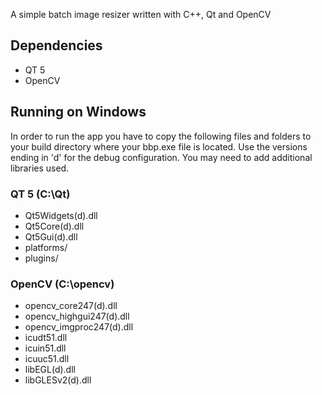 A simple batch image resizer written with C++, Qt and OpenCV

## Dependencies

* QT 5
* OpenCV

## Running on Windows

In order to run the app you have to copy the following files and folders to your build directory where your bbp.exe file is located. Use the versions ending in 'd' for the debug configuration. You may need to add additional libraries used.

### QT 5 (C:\Qt)

* Qt5Widgets(d).dll
* Qt5Core(d).dll
* Qt5Gui(d).dll
* platforms/
* plugins/

### OpenCV (C:\opencv)

* opencv_core247(d).dll
* opencv_highgui247(d).dll
* opencv_imgproc247(d).dll
* icudt51.dll
* icuin51.dll
* icuuc51.dll
* libEGL(d).dll
* libGLESv2(d).dll

